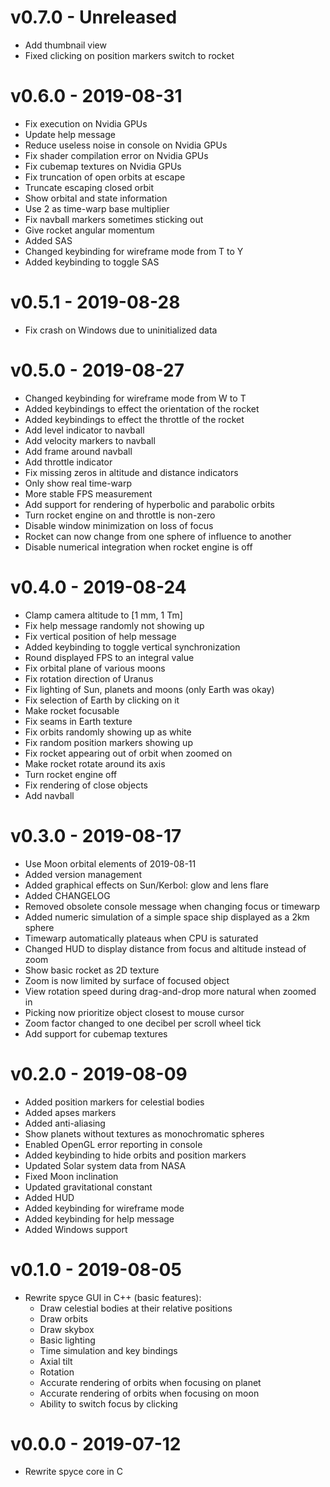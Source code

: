 # v0.7.0 - Unreleased
- Add thumbnail view
- Fixed clicking on position markers switch to rocket

# v0.6.0 - 2019-08-31
- Fix execution on Nvidia GPUs
- Update help message
- Reduce useless noise in console on Nvidia GPUs
- Fix shader compilation error on Nvidia GPUs
- Fix cubemap textures on Nvidia GPUs
- Fix truncation of open orbits at escape
- Truncate escaping closed orbit
- Show orbital and state information
- Use 2 as time-warp base multiplier
- Fix navball markers sometimes sticking out
- Give rocket angular momentum
- Added SAS
- Changed keybinding for wireframe mode from T to Y
- Added keybinding to toggle SAS

# v0.5.1 - 2019-08-28
- Fix crash on Windows due to uninitialized data

# v0.5.0 - 2019-08-27
- Changed keybinding for wireframe mode from W to T
- Added keybindings to effect the orientation of the rocket
- Added keybindings to effect the throttle of the rocket
- Add level indicator to navball
- Add velocity markers to navball
- Add frame around navball
- Add throttle indicator
- Fix missing zeros in altitude and distance indicators
- Only show real time-warp
- More stable FPS measurement
- Add support for rendering of hyperbolic and parabolic orbits
- Turn rocket engine on and throttle is non-zero
- Disable window minimization on loss of focus
- Rocket can now change from one sphere of influence to another
- Disable numerical integration when rocket engine is off

# v0.4.0 - 2019-08-24
- Clamp camera altitude to [1 mm, 1 Tm]
- Fix help message randomly not showing up
- Fix vertical position of help message
- Added keybinding to toggle vertical synchronization
- Round displayed FPS to an integral value
- Fix orbital plane of various moons
- Fix rotation direction of Uranus
- Fix lighting of Sun, planets and moons (only Earth was okay)
- Fix selection of Earth by clicking on it
- Make rocket focusable
- Fix seams in Earth texture
- Fix orbits randomly showing up as white
- Fix random position markers showing up
- Fix rocket appearing out of orbit when zoomed on
- Make rocket rotate around its axis
- Turn rocket engine off
- Fix rendering of close objects
- Add navball

# v0.3.0 - 2019-08-17
- Use Moon orbital elements of 2019-08-11
- Added version management
- Added graphical effects on Sun/Kerbol: glow and lens flare
- Added CHANGELOG
- Removed obsolete console message when changing focus or timewarp
- Added numeric simulation of a simple space ship displayed as a 2km sphere
- Timewarp automatically plateaus when CPU is saturated
- Changed HUD to display distance from focus and altitude instead of zoom
- Show basic rocket as 2D texture
- Zoom is now limited by surface of focused object
- View rotation speed during drag-and-drop more natural when zoomed in
- Picking now prioritize object closest to mouse cursor
- Zoom factor changed to one decibel per scroll wheel tick
- Add support for cubemap textures

# v0.2.0 - 2019-08-09
- Added position markers for celestial bodies
- Added apses markers 
- Added anti-aliasing
- Show planets without textures as monochromatic spheres
- Enabled OpenGL error reporting in console
- Added keybinding to hide orbits and position markers
- Updated Solar system data from NASA
- Fixed Moon inclination
- Updated gravitational constant
- Added HUD
- Added keybinding for wireframe mode
- Added keybinding for help message
- Added Windows support

# v0.1.0 - 2019-08-05
- Rewrite spyce GUI in C++ (basic features):
    - Draw celestial bodies at their relative positions
    - Draw orbits
    - Draw skybox
    - Basic lighting
    - Time simulation and key bindings
    - Axial tilt
    - Rotation
    - Accurate rendering of orbits when focusing on planet
    - Accurate rendering of orbits when focusing on moon
    - Ability to switch focus by clicking

# v0.0.0 - 2019-07-12
- Rewrite spyce core in C
